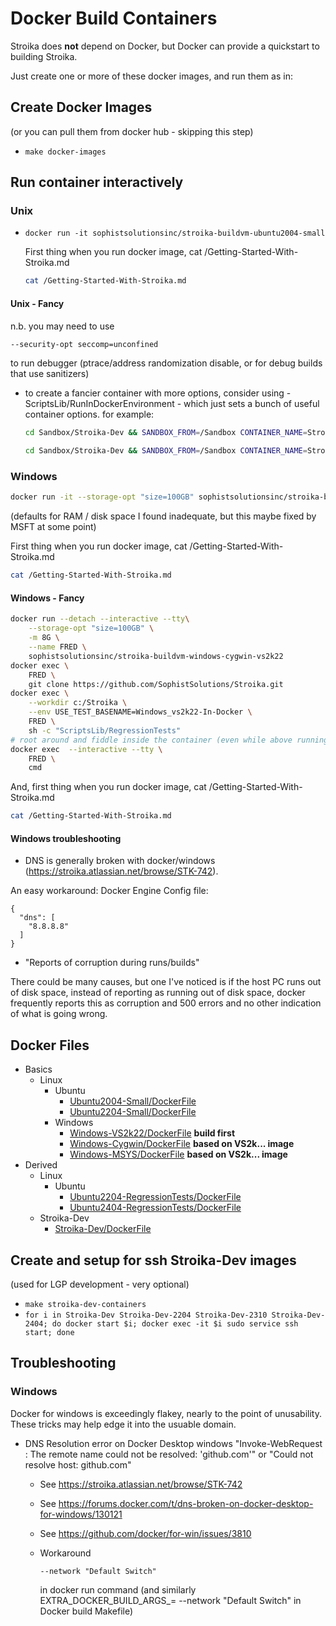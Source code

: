 # Docker Build Containers

Stroika does **not** depend on Docker, but Docker can provide a quickstart to building Stroika.

Just create one or more of these docker images, and run them as in:

## Create Docker Images

(or you can pull them from docker hub - skipping this step)

- `make docker-images`

## Run container interactively

### Unix

- `docker run -it sophistsolutionsinc/stroika-buildvm-ubuntu2004-small`

  First thing when you run docker image, cat /Getting-Started-With-Stroika.md

  ```bash
  cat /Getting-Started-With-Stroika.md
  ```

#### Unix - Fancy

n.b. you may need to use

```bash
--security-opt seccomp=unconfined
```

to run debugger (ptrace/address randomization disable, or for debug builds that use sanitizers)

- to create a fancier container with more options, consider using - ScriptsLib/RunInDockerEnvironment - which just sets a bunch of useful container options.
  for example:

  ```bash
  cd Sandbox/Stroika-Dev && SANDBOX_FROM=/Sandbox CONTAINER_NAME=Stroika-Dev CONTAINER_IMAGE=sophistsolutionsinc/stroika-dev INCLUDE_EXTRA_PERSONAL_MOUNT_FILES=1 EXTRA_DOCKER_ARGS="--publish 10022:22" ECHO_DOCKER_COMMANDS=1 ScriptsLib/RunInDockerEnvironment
  ```

  ```bash
  cd Sandbox/Stroika-Dev && SANDBOX_FROM=/Sandbox CONTAINER_NAME=Stroika-Dev-2004 CONTAINER_IMAGE=sophistsolutionsinc/stroika-dev-2004 INCLUDE_EXTRA_PERSONAL_MOUNT_FILES=1 EXTRA_DOCKER_ARGS="--publish 10122:22" ECHO_DOCKER_COMMANDS=1 ScriptsLib/RunInDockerEnvironment
  ```

### Windows

```bash
docker run -it --storage-opt "size=100GB" sophistsolutionsinc/stroika-buildvm-windows-cygwin-vs2k22
```

(defaults for RAM / disk space I found inadequate, but this maybe fixed by MSFT at some point)

First thing when you run docker image, cat /Getting-Started-With-Stroika.md

```bash
cat /Getting-Started-With-Stroika.md
```

#### Windows - Fancy

```bash
docker run --detach --interactive --tty\
    --storage-opt "size=100GB" \
    -m 8G \
    --name FRED \
    sophistsolutionsinc/stroika-buildvm-windows-cygwin-vs2k22
docker exec \
    FRED \
    git clone https://github.com/SophistSolutions/Stroika.git
docker exec \
    --workdir c:/Stroika \
    --env USE_TEST_BASENAME=Windows_vs2k22-In-Docker \
    FRED \
    sh -c "ScriptsLib/RegressionTests"
# root around and fiddle inside the container (even while above running)
docker exec  --interactive --tty \
    FRED \
    cmd
```

And, first thing when you run docker image, cat /Getting-Started-With-Stroika.md

```bash
cat /Getting-Started-With-Stroika.md
```

#### Windows troubleshooting

+ DNS is generally broken with docker/windows (https://stroika.atlassian.net/browse/STK-742).

An easy workaround: Docker Engine Config file:
~~~
{
  "dns": [
    "8.8.8.8"
  ]
}
~~~

+ "Reports of corruption during runs/builds"

There could be many causes, but one I've noticed is if the host PC runs out of disk space, instead of reporting as running out of disk space,
docker frequently reports this as corruption and 500 errors and no other indication of what is going wrong.


## Docker Files

- Basics
  - Linux
    - Ubuntu
      -  [Ubuntu2004-Small/DockerFile](Ubuntu2004-Small/DockerFile)
      -  [Ubuntu2204-Small/DockerFile](Ubuntu2204-Small/DockerFile)
    - Windows
      -  [Windows-VS2k22/DockerFile](Windows-VS2k22/DockerFile)   **build first**
      -  [Windows-Cygwin/DockerFile](Windows-Cygwin/DockerFile)   **based on VS2k... image**
      -  [Windows-MSYS/DockerFile](Windows-MSYS/DockerFile)       **based on VS2k... image**
- Derived
  - Linux
    - Ubuntu
      -  [Ubuntu2204-RegressionTests/DockerFile](Ubuntu2204-RegressionTests/DockerFile)
      -  [Ubuntu2404-RegressionTests/DockerFile](Ubuntu2404-RegressionTests/DockerFile)
   - Stroika-Dev
      -  [Stroika-Dev/DockerFile](Stroika-Dev/DockerFile)

## Create and setup for ssh Stroika-Dev images

(used for LGP development - very optional)

- `make stroika-dev-containers`
- `for i in Stroika-Dev Stroika-Dev-2204 Stroika-Dev-2310 Stroika-Dev-2404; do docker start $i; docker exec -it $i sudo service ssh start; done`

## Troubleshooting

### Windows

Docker for windows is exceedingly flakey, nearly to the point of unusability. These tricks may help
edge it into the usuable domain.

- DNS Resolution error on Docker Desktop windows
  "Invoke-WebRequest : The remote name could not be resolved: 'github.com'" or "Could not resolve host: github.com"
  - See https://stroika.atlassian.net/browse/STK-742
  - See https://forums.docker.com/t/dns-broken-on-docker-desktop-for-windows/130121
  - See https://github.com/docker/for-win/issues/3810

  - Workaround
    ~~~
    --network "Default Switch"
    ~~~
    in docker run command (and similarly EXTRA_DOCKER_BUILD_ARGS_= --network "Default Switch" in Docker build Makefile)
